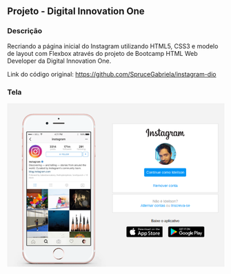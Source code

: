 ## Projeto - Digital Innovation One
### Descrição 
Recriando a página inicial do Instagram utilizando HTML5, CSS3 e modelo de layout com Flexbox através do projeto de Bootcamp HTML Web Developer da Digital Innovation One.

Link do código original: https://github.com/SpruceGabriela/instagram-dio
### Tela
![Print da tela](img/printTela.png)
